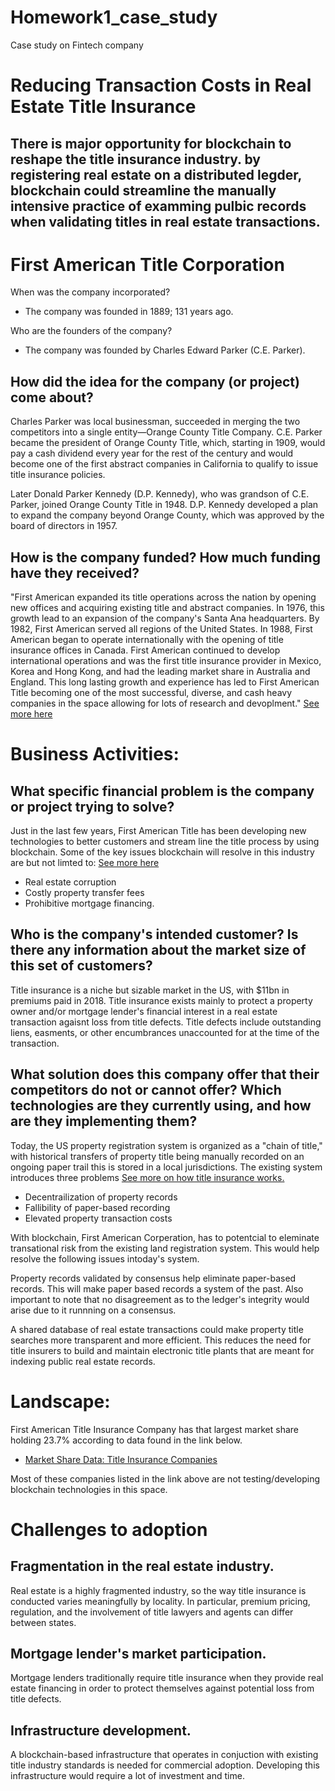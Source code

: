 # Homework1_case_study
Case study on Fintech company 
# Reducing Transaction Costs in Real Estate Title Insurance

## There is major opportunity for blockchain to reshape the title insurance industry. by registering real estate on a distributed legder, blockchain could streamline the manually intensive practice of examming pulbic records when validating titles in real estate transactions.


# First American Title Corporation

  When was the company incorporated?
  
  * The company was founded in 1889; 131 years ago.

  Who are the founders of the company?
  
 * The company was founded by Charles Edward Parker (C.E. Parker). 

  ## How did the idea for the company (or project) come about?
  
 Charles Parker was local businessman, succeeded in merging the two competitors into a single entity—Orange County Title Company. C.E. Parker became the president of Orange County Title, which, starting in 1909, would pay a cash dividend every year for the rest of the century and would become one of the first abstract companies in California to qualify to issue title insurance policies.

Later Donald Parker Kennedy (D.P. Kennedy), who was grandson of C.E. Parker, joined Orange County Title in 1948. D.P. Kennedy developed a plan to expand the company beyond Orange County, which was approved by the board of directors in 1957.

 ## How is the company funded? How much funding have they received?

"First American expanded its title operations across the nation by opening new offices and acquiring existing title and abstract companies.
In 1976, this growth lead to an expansion of the company's Santa Ana headquarters.
By 1982, First American served all regions of the United States.
In 1988, First American began to operate internationally with the opening of title insurance offices in Canada.
First American continued to develop international operations and was the first title insurance provider in Mexico, Korea and Hong Kong, and had the leading market share in Australia and England. This long lasting growth and experience has led to First American Title becoming one of the most successful, diverse, and cash heavy companies in the space allowing for lots of research and devoplment." [See more here](https://en.wikipedia.org/wiki/First_American_Corporation)


# Business Activities:

  ## What specific financial problem is the company or project trying to solve?
  Just in the last few years, First American Title has been developing new technologies to better customers and stream line the title process by using blockchain. Some of the key issues blockchain will resolve in this industry are but not limted to: [See more here](https://www.housingwire.com/articles/47515-first-american-old-republic-title-bringing-blockchain-to-title-insurance/)

  * Real estate corruption
  * Costly property transfer fees 
  * Prohibitive mortgage financing.

 ## Who is the company's intended customer?  Is there any information about the market size of this set of customers?
  
  Title insurance is a niche but sizable market in the US, with $11bn in premiums paid in 2018. Title insurance exists mainly to protect a property owner and/or mortgage lender's financial interest in a real estate transaction agaisnt loss from title defects. Title defects include outstanding liens, easments, or other encumbrances unaccounted for at the time of the transaction. 

## What solution does this company offer that their competitors do not or cannot offer?  Which technologies are they currently using, and how are they implementing them?

Today, the US property registration system is organized as a "chain of title," with historical transfers of property title being manually recorded on an ongoing paper trail this is stored in a local jurisdictions. The existing system introduces three problems [See more on how title insurance works.](https://www.investopedia.com/terms/t/title_insurance.asp)

* Decentrailization of property records
* Fallibility of paper-based recording
* Elevated property transaction costs

With blockchain, First American Corperation, has to potentcial to eleminate transational risk from the existing land registration system. This would help resolve the following issues intoday's system.

Property records validated by consensus help eliminate paper-based records. This will make paper based records a system of the past. Also important to note that no disagreement as to the ledger's integrity would arise due to it runnning on a consensus.

A shared database of real estate transactions could make property title searches more transparent and more efficient. This reduces the need for title insurers to build and maintain electronic title plants that are meant for indexing public real estate records. 



# Landscape:
 
First American Title Insurance Company has that largest market share holding 23.7% according to data found in the link below.

 * [Market Share Data: Title Insurance Companies](https://sandygadow.com/top-fifteen-title-companies/)

Most of these companies listed in the link above are not testing/developing blockchain technologies in this space.  


# Challenges to adoption

## Fragmentation in the real estate industry. 
Real estate is a highly fragmented industry, so the way title insurance is conducted varies meaningfully by locality. In particular, premium pricing, regulation, and the involvement of title lawyers and agents can differ between states.

## Mortgage lender's market participation.

Mortgage lenders traditionally require title insurance when they provide real estate financing in order to protect themselves against potential loss from title defects. 

## Infrastructure development.

A blockchain-based infrastructure that operates in conjuction with existing title industry standards is needed for commercial adoption. Developing this infrastructure would require a lot of investment and time.


